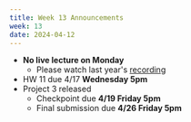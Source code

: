 ```yaml
---
title: Week 13 Announcements
week: 13
date: 2024-04-12
---
```


* **No live lecture on Monday**
    * Please watch last year's [recording](https://www.youtube.com/watch?v=G_uPkp-h0_o)
* HW 11 due 4/17 **Wednesday 5pm**
* Project 3 released
    * Checkpoint due **4/19 Friday 5pm**
    * Final submission due **4/26 Friday 5pm**
